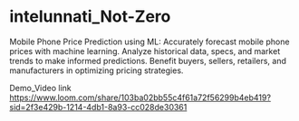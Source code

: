 # intelunnati_Not-Zero
Mobile Phone Price Prediction using ML: Accurately forecast mobile phone prices with machine learning. Analyze historical data, specs, and market trends to make informed predictions. Benefit buyers, sellers, retailers, and manufacturers in optimizing pricing strategies.

Demo_Video link
https://www.loom.com/share/103ba02bb55c4f61a72f56299b4eb419?sid=2f3e429b-1214-4db1-8a93-cc028de30361
